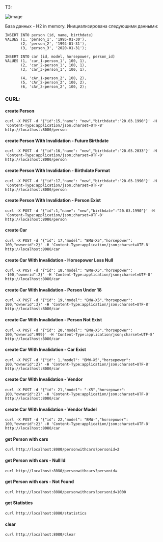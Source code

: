 ТЗ:

![image](https://user-images.githubusercontent.com/77171265/148642898-303d0758-a188-4bcc-940d-dde426a92811.png)



База данных - H2 in memory. Инициализирована следующими данными:

```
INSERT INTO person (id, name, birthdate)
VALUES (1, 'person_1', '1995-01-30'),
       (2, 'person_2', '1994-01-31'),
       (3, 'person_3', '2020-01-31');

INSERT INTO car (id, model, horsepower, person_id)
VALUES (1, 'car_1-person_1', 100, 1),
       (2, 'car_2-person_1', 100, 1),
       (3, 'car_3-person_1', 100, 1),

       (4, 'cAr_1-person_2', 100, 2),
       (5, 'cAr_2-person_2', 100, 2),
       (6, 'cAr_3-person_2', 100, 2);
```

### CURL:

#### create Person
`curl -X POST -d '{"id":15,"name": "new","birthdate":"20.03.1990"}' -H 'Content-Type:application/json;charset=UTF-8' http://localhost:8080/person`

#### create Person With Invalidation - Future Birthdate
`curl -X POST -d '{"id":16,"name": "new","birthdate":"20.03.2033"}' -H 'Content-Type:application/json;charset=UTF-8' http://localhost:8080/person`

#### create Person With Invalidation - Birthdate Format
`curl -X POST -d '{"id":17,"name": "new","birthdate":"20-03-1990"}' -H 'Content-Type:application/json;charset=UTF-8' http://localhost:8080/person`

#### create Person With Invalidation - Person Exist
`curl -X POST -d '{"id":1,"name": "new","birthdate":"20.03.1990"}' -H 'Content-Type:application/json;charset=UTF-8' http://localhost:8080/person`

#### create Car
`curl -X POST -d '{"id": 17,"model": "BMW-X5","horsepower": 100,"ownerid":2}' -H 'Content-Type:application/json;charset=UTF-8' http://localhost:8080/car`

#### create Car With Invalidation - Horsepower Less Null
`curl -X POST -d '{"id": 18,"model": "BMW-X5","horsepower": -100,"ownerid":2}' -H 'Content-Type:application/json;charset=UTF-8' http://localhost:8080/car`

#### create Car With Invalidation - Person Under 18
`curl -X POST -d '{"id": 19,"model": "BMW-X5","horsepower": 100,"ownerid":3}' -H 'Content-Type:application/json;charset=UTF-8' http://localhost:8080/car`

#### create Car With Invalidation - Person Not Exist
`curl -X POST -d '{"id": 20,"model": "BMW-X5","horsepower": 100,"ownerid":999}' -H 'Content-Type:application/json;charset=UTF-8' http://localhost:8080/car`

#### create Car With Invalidation - Car Exist
`curl -X POST -d '{"id": 1,"model": "BMW-X5","horsepower": 100,"ownerid":2}' -H 'Content-Type:application/json;charset=UTF-8' http://localhost:8080/car`

#### create Car With Invalidation - Vendor
`curl -X POST -d '{"id": 21,"model": "-X5","horsepower": 100,"ownerid":2}' -H 'Content-Type:application/json;charset=UTF-8' http://localhost:8080/car`

#### create Car With Invalidation - Vendor Model
`curl -X POST -d '{"id": 22,"model": "BMW-","horsepower": 100,"ownerid":2}' -H 'Content-Type:application/json;charset=UTF-8' http://localhost:8080/car`

#### get Person with cars
`curl http://localhost:8080/personwithcars?personid=2`

#### get Person with cars - Null Id
`curl http://localhost:8080/personwithcars?personid=`

#### get Person with cars - Not Found
`curl http://localhost:8080/personwithcars?personid=1000`

#### get Statistics
`curl http://localhost:8080/statistics`

#### clear
`curl http://localhost:8080/clear`
